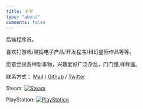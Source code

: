 ```yaml
---
title: 关于
type: "about"
comments: false
---
```


后端程序员。

喜欢打游戏/鼓捣电子产品/开发程序/科幻星际作品等等。

愿意尝试各种新事物，兴趣爱好广泛杂乱，门门懂,样样瘟。

联系方式： [Mail](mailto:zguishen@foxmail.com) / [Github](https://github.com/) / [Twitter](https://twitter.com/gangan193)

Steam:
[![Steam](https://card.exophase.com/1/1587571.png)](https://www.exophase.com/steam/user/nathan262/)

PlayStation:
[![PlayStation](https://card.exophase.com/1/1405886.png)](https://www.exophase.com/psn/user/guaguaer/)